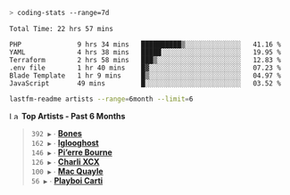 ```zsh
> coding-stats --range=7d
```

<!--START_SECTION:waka-->

```text
Total Time: 22 hrs 57 mins

PHP              9 hrs 34 mins   ██████████▒░░░░░░░░░░░░░░   41.16 %
YAML             4 hrs 38 mins   █████░░░░░░░░░░░░░░░░░░░░   19.95 %
Terraform        2 hrs 58 mins   ███▒░░░░░░░░░░░░░░░░░░░░░   12.83 %
.env file        1 hr 40 mins    █▓░░░░░░░░░░░░░░░░░░░░░░░   07.23 %
Blade Template   1 hr 9 mins     █▒░░░░░░░░░░░░░░░░░░░░░░░   04.97 %
JavaScript       49 mins         █░░░░░░░░░░░░░░░░░░░░░░░░   03.52 %
```

<!--END_SECTION:waka-->

```zsh
lastfm-readme artists --range=6month --limit=6
```

<!--START_LASTFM_ARTISTS:{"period": "6month", "rows": 6}-->
<a href="https://last.fm" target="_blank"><img src="https://user-images.githubusercontent.com/17434202/215290617-e793598d-d7c9-428f-9975-156db1ba89cc.svg" alt="Last.fm Logo" width="18" height="13"/></a> **Top Artists - Past 6 Months**

> `392 ▶️` ∙ **[Bones](https://www.last.fm/music/Bones)**<br/>
> `162 ▶️` ∙ **[Iglooghost](https://www.last.fm/music/Iglooghost)**<br/>
> `146 ▶️` ∙ **[Pi’erre Bourne](https://www.last.fm/music/Pi%E2%80%99erre+Bourne)**<br/>
> `126 ▶️` ∙ **[Charli XCX](https://www.last.fm/music/Charli+XCX)**<br/>
> `100 ▶️` ∙ **[Mac Quayle](https://www.last.fm/music/Mac+Quayle)**<br/>
> `56 ▶️` ∙ **[Playboi Carti](https://www.last.fm/music/Playboi+Carti)**<br/>
<!--END_LASTFM_ARTISTS-->
